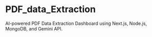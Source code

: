 # PDF_data_Extraction
AI-powered PDF Data Extraction Dashboard using Next.js, Node.js, MongoDB, and Gemini API.
